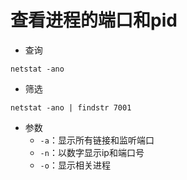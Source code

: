 # 查看进程的端口和pid
* 查询
```
netstat -ano
```
* 筛选
```
netstat -ano | findstr 7001
```
* 参数
  - `-a`：显示所有链接和监听端口
  - `-n`：以数字显示ip和端口号
  - `-o`：显示相关进程
